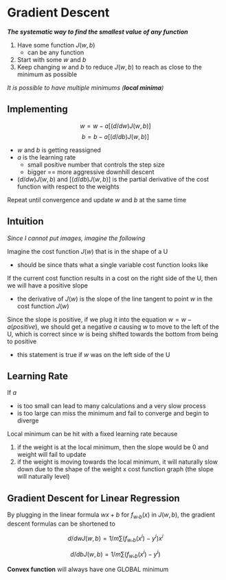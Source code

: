 # Gradient Descent

**_The systematic way to find the smallest value of any function_**

1. Have some function $J(w,b)$
   - can be any function
2. Start with some $w$ and $b$
3. Keep changing $w$ and $b$ to reduce $J(w,b)$ to reach as close to the minimum as possible

_It is possible to have multiple minimums (**local minima**)_

## Implementing

$$w = w - a [(d/dw) J(w,b)]$$
$$b = b - a[(d/db) J(w,b)]$$

- $w$ and $b$ is getting reassigned
- $a$ is the learning rate
  - small positive number that controls the step size
  - bigger == more aggressive downhill descent
- $(d/dw) J(w,b)$ and $[(d/db) J(w,b)]$ is the partial derivative of the cost function with respect to the weights

Repeat until convergence and update $w$ and $b$ at the same time

## Intuition

_Since I cannot put images, imagine the following_

Imagine the cost function $J(w)$ that is in the shape of a U

- should be since thats what a single variable cost function looks like

If the current cost function results in a cost on the right side of the U, then we will have a positive slope

- the derivative of $J(w)$ is the slope of the line tangent to point $w$ in the cost function $J(w)$

Since the slope is positive, if we plug it into the equation $w = w - a (positive)$, we should get a negative $a$ causing $w$ to move to the left of the U, which is correct since $w$ is being shifted towards the bottom from being to positive

- this statement is true if $w$ was on the left side of the U

## Learning Rate

If $a$

- is too small can lead to many calculations and a very slow process
- is too large can miss the minimum and fail to converge and begin to diverge

Local minimum can be hit with a fixed learning rate because

1. if the weight is at the local minimum, then the slope would be 0 and weight will fail to update
2. if the weight is moving towards the local minimum, it will naturally slow down due to the shape of the weight x cost function graph (the slope will naturally level)

## Gradient Descent for Linear Regression

By plugging in the linear formula $wx + b$ for $f_w,_b(x)$ in $J(w,b)$, the gradient descent formulas can be shortened to

$$d/dwJ(w,b) = 1/m \sum(f_w,_b(x^i) - y^i)x^i$$

$$d/dbJ(w,b) = 1/m \sum(f_w,_b(x^i) - y^i)$$

**Convex function** will always have one GLOBAL minimum
